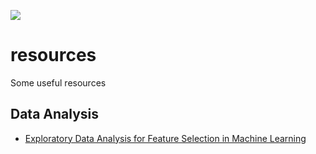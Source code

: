 ![](https://img.shields.io/badge/category-resource-success)

# resources
Some useful resources

## Data Analysis
- [Exploratory Data Analysis for Feature Selection in Machine Learning](https://services.google.com/fh/files/misc/exploratory_data_analysis_for_feature_selection_in_machine_learning.pdf)
